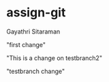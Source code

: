 # assign-git
Gayathri Sitaraman



"first change"


"This is a change on testbranch2"

"testbranch change"

